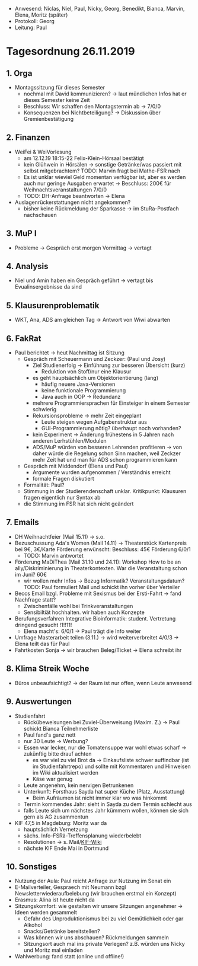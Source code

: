 ---
---

- Anwesend: Niclas, Niel, Paul, Nicky, Georg, Benedikt, Bianca, Marvin, Elena, Moritz (später)
- Protokoll: Georg
- Leitung: Paul

# Tagesordnung 26.11.2019

## 1. Orga

- Montagssitzung für dieses Semester
  - nochmal mit David kommunizieren? → laut mündlichen Infos hat er dieses Semester keine Zeit
  - Beschluss: Wir schaffen den Montagstermin ab → 7/0/0
  - Konsequenzen bei Nichtbeteiligung?
    → Diskussion über Gremienbestätigung

## 2. Finanzen

- WeiFei & WeiVorlesung
  - am 12.12.19 18:15-22 Felix-Klein-Hörsaal bestätigt
  - kein Glühwein in Hörsälen → sonstige Getränke/was passiert mit selbst mitgebrachtem?
    TODO: Marvin fragt bei Mathe-FSR nach
  - Es ist unklar wieviel Geld momentan verfügbar ist, aber es werden auch nur geringe
    Ausgaben erwartet → Beschluss: 200€ für Weihnachtsveranstaltungen 7/0/0
  - TODO: DH-Anfrage beantworten → Elena
- Auslagenrückerstattungen nicht angekommen?
  - bisher keine Rückmeldung der Sparkasse → im StuRa-Postfach nachschauen

## 3. MuP I

- Probleme → Gespräch erst morgen Vormittag → vertagt

## 4. Analysis

- Niel und Amin haben ein Gespräch geführt → vertagt bis Evualinsergebnisse da sind

## 5. Klausurenproblematik

- WKT, Ana, ADS am gleichen Tag → Antwort von Wiwi abwarten

## 6. FakRat

- Paul berichtet → heut Nachmittag ist Sitzung
  - Gespräch mit Scheuermann und Zeckzer: (Paul und Josy)
    - Ziel Studienerfolg → Einführung zur besseren Übersicht (kurz)
      - Reduktion von Stoff/nur eine Klausur
    - es geht hauptsächlich um Objektorientierung (lang)
      - häufig neuere Java-Versionen
      - keine funktionale Programmierung
      - Java auch in OOP → Redundanz
    - mehrere Programmiersprachen für Einsteiger in einem Semester schwierig
    - Rekursionsprobleme → mehr Zeit eingeplant
      - Leute steigen wegen Aufgabenstruktur aus
      - GUI-Programmierung nötig? überhaupt noch vorhanden?
    - kein Experiment → Änderung frühestens in 5 Jahren nach anderen Lerhstühlen/Modulen
    - ADS/MuP würden von besseren Lehrenden profitieren
      → von daher würde die Regelung schon Sinn machen, weil Zeckzer mehr Zeit hat und man
      für ADS schon programmieren kann
  - Gespräch mit Middendorf (Elena und Paul)
    - Argumente wurden aufgenommen / Verständnis erreicht
    - formale Fragen diskutiert
  - Formalität: Paul?
  - Stimmung in der Studierendenschaft unklar. Kritikpunkt: Klausuren fragen eigentlich nur Syntax ab
  - die Stimmung im FSR hat sich nicht geändert

## 7. Emails

- DH Weihnachtfeier (Mail 15.11) → s.o.
- Bezuschussung Ada's Women (Mail 14.11) → Theaterstück Kartenpreis bei 9€, 3€/Karte Förderung erwünscht: Beschluss: 45€ Förderung 6/0/1
  - TODO: Marvin antwortet
- Förderung MaDiThea (Mail 31.10 und 24.11): Workshop How to be an ally/Diskriminierung in Theaterkontexten. War die Veranstaltung schon im Juni? 60€
  - wir wollen mehr Infos → Bezug Informatik? Veranstaltungsdatum?
    TODO: Paul formuliert Mail und schickt ihn vorher über Verteiler
- Beccs Email bzgl. Probleme mit Sexismus bei der Ersti-Fahrt → fand Nachfrage statt?
  - Zwischenfälle wohl bei Trinkveranstaltungen
  - Sensibiltiät hochhalten. wir haben auch Konzepte
- Berufungsverfahren Integrative Bioinformatik: student. Vertretung dringend gesucht !1!!11!
  - Elena macht's: 6/0/1 → Paul trägt die Info weiter
- Umfrage Masterarbeit teilen (3.11.) → wird weiterverbreitet 4/0/3 → Elena teilt das für Paul
- Fahrtkosten Sonja → wir brauchen Beleg/Ticket → Elena schreibt ihr

## 8. Klima Streik Woche

- Büros unbeaufsichtigt? → der Raum ist nur offen, wenn Leute anwesend

## 9. Auswertungen

- Studienfahrt
  - Rückübeweisungen bei Zuviel-Überweisung (Maxim. Z.) → Paul schickt Bianca Teilnehmerliste
  - Paul fand's ganz nett
  - nur 30 Leute → Werbung?
  - Essen war lecker, nur die Tomatensuppe war wohl etwas scharf → zukünftig bitte drauf achten
    - es war viel zu viel Brot da → Einkaufsliste schwer auffindbar (ist im Studienfahrtrepo) und sollte mit Kommentaren und Hinweisen im Wiki aktualisiert werden
    - Käse war genug
  - Leute angenehm, kein nervigen Betrunkenen
  - Unterkunft: Forsthaus Sayda hat super Küche (Platz, Ausstattung)
    - Beim Aufräumen ist nicht immer klar wo was hinkommt
  - Termin kommendes Jahr: sieht in Sayda zu dem Termin schlecht aus
  - falls Leute sich um nächstes Jahr kümmern wollen, können sie sich gern als AG zusammentun
- KIF 47,5 in Magdeburg: Moritz war da
  - hauptsächlich Vernetzung
  - sächs. Info-FSRä-Treffensplanung wiederbelebt
  - Resolutionen → s. Mail/[KIF-Wiki](https://wiki.kif.rocks/wiki/KIF475:Resolutionsentw%C3%BCrfe)
  - nächste KIF Ende Mai in Dortmund

## 10. Sonstiges

- Nutzung der Aula: Paul reicht Anfrage zur Nutzung im Senat ein
- E-Mailverteiler, Gespraech mit Neumann bzgl Newsletterwiederaufbelebung (wir brauchen erstmal ein Konzept)
- Erasmus: Alina ist heute nicht da
- Sitzungskomfort: wie gestalten wir unsere Sitzungen angenehmer → Ideen werden gesammelt
  - Gefahr des Unproduktionismus bei zu viel Gemütlichkeit oder gar Alkohol
  - Snacks/Getränke bereitstellen?
  - Was können wir uns abschauen? Rückmeldungen sammeln
  - Sitzungsort auch mal ins private Verlegen? z.B. würden uns Nicky und Moritz mal einladen
- Wahlwerbung: fand statt (online und offline!)
